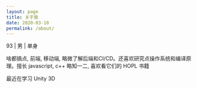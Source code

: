 ```yaml
---
layout: page
title: 关于我
date: 2020-03-10
permalink: /about/
---
```


<p>93 | 男 | 单身</p>
<p>啥都搞点, 前端, 移动端, 略微了解后端和CI/CD。还喜欢研究点操作系统和编译原理。擅长 javascript, c++ 略知一二, 喜欢看它们的 HOPL 书籍</p>
<p>最近在学习 Unity 3D</p>